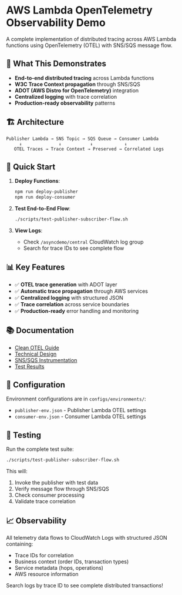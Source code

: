 # AWS Lambda OpenTelemetry Observability Demo

A complete implementation of distributed tracing across AWS Lambda functions using OpenTelemetry (OTEL) with SNS/SQS message flow.

## 🎯 What This Demonstrates

- **End-to-end distributed tracing** across Lambda functions
- **W3C Trace Context propagation** through SNS/SQS
- **ADOT (AWS Distro for OpenTelemetry)** integration
- **Centralized logging** with trace correlation
- **Production-ready observability** patterns

## 🏗️ Architecture

```
Publisher Lambda → SNS Topic → SQS Queue → Consumer Lambda
     ↓              ↓           ↓            ↓
   OTEL Traces → Trace Context → Preserved → Correlated Logs
```

## 🚀 Quick Start

1. **Deploy Functions**:
   ```bash
   npm run deploy-publisher
   npm run deploy-consumer
   ```

2. **Test End-to-End Flow**:
   ```bash
   ./scripts/test-publisher-subscriber-flow.sh
   ```

3. **View Logs**:
   - Check `/asyncdemo/central` CloudWatch log group
   - Search for trace IDs to see complete flow

## 📊 Key Features

- ✅ **OTEL trace generation** with ADOT layer
- ✅ **Automatic trace propagation** through AWS services  
- ✅ **Centralized logging** with structured JSON
- ✅ **Trace correlation** across service boundaries
- ✅ **Production-ready** error handling and monitoring

## 📚 Documentation

- [Clean OTEL Guide](docs/CLEAN_OTEL_GUIDE.md)
- [Technical Design](docs/TECHNICAL_DESIGN_DOCUMENT.md)
- [SNS/SQS Instrumentation](docs/SNS_SQS_INSTRUMENTATION_GUIDE.md)
- [Test Results](docs/otel-test-results.md)

## 🔧 Configuration

Environment configurations are in `configs/environments/`:
- `publisher-env.json` - Publisher Lambda OTEL settings
- `consumer-env.json` - Consumer Lambda OTEL settings

## 🧪 Testing

Run the complete test suite:
```bash
./scripts/test-publisher-subscriber-flow.sh
```

This will:
1. Invoke the publisher with test data
2. Verify message flow through SNS/SQS
3. Check consumer processing
4. Validate trace correlation

## 📈 Observability

All telemetry data flows to CloudWatch Logs with structured JSON containing:
- Trace IDs for correlation
- Business context (order IDs, transaction types)
- Service metadata (hops, operations)
- AWS resource information

Search logs by trace ID to see complete distributed transactions!
